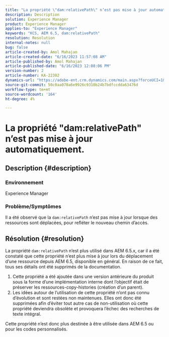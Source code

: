 ```yaml
---
title: "La propriété \"dam:relativePath\" n’est pas mise à jour automatiquement"
description: Description
solution: Experience Manager
product: Experience Manager
applies-to: "Experience Manager"
keywords: "KCS, AEM 6.5, dam:relativePath"
resolution: Resolution
internal-notes: null
bug: false
article-created-by: Amol Mahajan
article-created-date: "6/16/2023 11:57:08 AM"
article-published-by: Amol Mahajan
article-published-date: "6/16/2023 12:08:06 PM"
version-number: 2
article-number: KA-22302
dynamics-url: "https://adobe-ent.crm.dynamics.com/main.aspx?forceUCI=1&pagetype=entityrecord&etn=knowledgearticle&id=71837fe5-3c0c-ee11-8f6e-6045bd006704"
source-git-commit: 50c0aa070a6e9926c9310b24b7bdfccdda63476d
workflow-type: tm+mt
source-wordcount: '164'
ht-degree: 4%

---
```


# La propriété &quot;dam:relativePath&quot; n’est pas mise à jour automatiquement.

## Description {#description}


### <b>Environnement</b>

Experience Manager



### <b>Problème/Symptômes</b>

Il a été observé que la `dam:relativePath` n’est pas mise à jour lorsque des ressources sont déplacées, pour refléter le nouveau chemin d’accès.


## Résolution {#resolution}


La propriété `dam:relativePath` n’est plus utilisé dans AEM 6.5.x, car il a été constaté que cette propriété n’est plus mise à jour lors du déplacement d’une ressource depuis AEM 6.5, disponible en général. En raison de ce fait, tous ses détails ont été supprimés de la documentation.



1. Cette propriété a été ajoutée dans une version antérieure du produit sous la forme d’une implémentation interne dont l’objectif était de préserver les ressources-copy-histories (création d’un parent).
2. Les idées autour de l’utilisation de cette propriété n’ont pas connu d’évolution et sont restées non maintenues. Elles ont donc été supprimées afin d’éviter tout autre cas de non-utilisation où cette propriété deviendra obsolète et provoquera l’échec des recherches de texte intégral.


Cette propriété n’est donc plus destinée à être utilisée dans AEM 6.5 ou pour les codes personnalisés.
